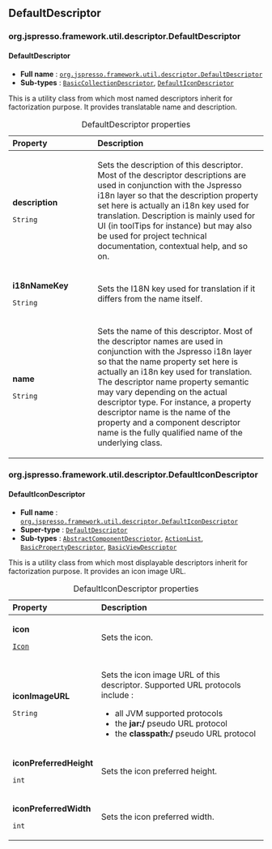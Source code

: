 ## DefaultDescriptor

### org.jspresso.framework.util.descriptor.DefaultDescriptor
#### <a name="org.jspresso.framework.util.descriptor.DefaultDescriptor"></a>DefaultDescriptor

+ **Full name** : [`org.jspresso.framework.util.descriptor.DefaultDescriptor`](http://www.jspresso.org/external/maven-site/apidocs/org/jspresso/framework/util/descriptor/DefaultDescriptor.html)
+ **Sub-types** : [`BasicCollectionDescriptor`](#org.jspresso.framework.model.descriptor.basic.BasicCollectionDescriptor), [`DefaultIconDescriptor`](#org.jspresso.framework.util.descriptor.DefaultIconDescriptor)



This is a utility class from which most named descriptors inherit for
 factorization purpose. It provides translatable name and description.



<table>
<caption>DefaultDescriptor properties</caption>
<colgroup>
<col width="33%" />
<col width="66%" />
</colgroup>
<thead>
<tr class="header">
<th align="left">Property</th>
<th align="left">Description</th>
</tr>
</thead>
<tbody>
<tr class="odd">
<td align="left"><p><strong>description</strong></p><p><code>String</code></p></td>
<td><p>Sets the description of this descriptor. Most of the descriptor
 descriptions are used in conjunction with the Jspresso i18n layer so that
 the description property set here is actually an i18n key used for
 translation. Description is mainly used for UI (in toolTips for instance)
 but may also be used for project technical documentation, contextual help,
 and so on.</p></td>
</tr>
<tr class="even">
<td align="left"><p><strong>i18nNameKey</strong></p><p><code>String</code></p></td>
<td><p>Sets the I18N key used for translation if it differs from the name itself.</p></td>
</tr>
<tr class="odd">
<td align="left"><p><strong>name</strong></p><p><code>String</code></p></td>
<td><p>Sets the name of this descriptor. Most of the descriptor names are used in
 conjunction with the Jspresso i18n layer so that the name property set here
 is actually an i18n key used for translation. The descriptor name property
 semantic may vary depending on the actual descriptor type. For instance, a
 property descriptor name is the name of the property and a component
 descriptor name is the fully qualified name of the underlying class.</p></td>
</tr>
</tbody>
</table>


### org.jspresso.framework.util.descriptor.DefaultIconDescriptor
#### <a name="org.jspresso.framework.util.descriptor.DefaultIconDescriptor"></a>DefaultIconDescriptor

+ **Full name** : [`org.jspresso.framework.util.descriptor.DefaultIconDescriptor`](http://www.jspresso.org/external/maven-site/apidocs/org/jspresso/framework/util/descriptor/DefaultIconDescriptor.html)
+ **Super-type** : [`DefaultDescriptor`](#org.jspresso.framework.util.descriptor.DefaultDescriptor)
+ **Sub-types** : [`AbstractComponentDescriptor`](#org.jspresso.framework.model.descriptor.basic.AbstractComponentDescriptor), [`ActionList`](#org.jspresso.framework.view.action.ActionList), [`BasicPropertyDescriptor`](#org.jspresso.framework.model.descriptor.basic.BasicPropertyDescriptor), [`BasicViewDescriptor`](#org.jspresso.framework.view.descriptor.basic.BasicViewDescriptor)



This is a utility class from which most displayable descriptors inherit for
 factorization purpose. It provides an icon image URL.



<table>
<caption>DefaultIconDescriptor properties</caption>
<colgroup>
<col width="33%" />
<col width="66%" />
</colgroup>
<thead>
<tr class="header">
<th align="left">Property</th>
<th align="left">Description</th>
</tr>
</thead>
<tbody>
<tr class="odd">
<td align="left"><p><strong>icon</strong></p><p><code><a href="http://www.jspresso.org/external/maven-site/apidocs/org/jspresso/framework/util/gui/Icon.html">Icon</a></code></p></td>
<td><p>Sets the icon.</p></td>
</tr>
<tr class="even">
<td align="left"><p><strong>iconImageURL</strong></p><p><code>String</code></p></td>
<td><p>Sets the icon image URL of this descriptor. Supported URL protocols include
 :
 <ul>
 <li>all JVM supported protocols</li>
 <li>the <b>jar:/</b> pseudo URL protocol</li>
 <li>the <b>classpath:/</b> pseudo URL protocol</li>
 </ul></p></td>
</tr>
<tr class="odd">
<td align="left"><p><strong>iconPreferredHeight</strong></p><p><code>int</code></p></td>
<td><p>Sets the icon preferred height.</p></td>
</tr>
<tr class="even">
<td align="left"><p><strong>iconPreferredWidth</strong></p><p><code>int</code></p></td>
<td><p>Sets the icon preferred width.</p></td>
</tr>
</tbody>
</table>


